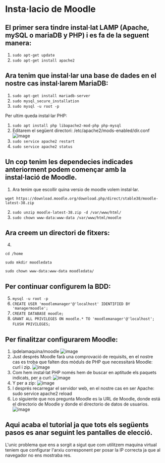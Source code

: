 # Insta·lacio de Moodle

## El primer sera tindre instal·lat LAMP (Apache, mySQL o mariaDB y PHP) i es fa de la seguent manera:
1. ``` sudo apt-get update ```
2. ``` sudo apt-get install apache2 ```

## Ara tenim que instal·lar una base de dades en el nostre cas instal·larem MariaDB:
1. ``` sudo apt-get install mariadb-server ```
2. ``` sudo mysql_secure_installation ```
3. ``` sudo mysql -u root -p ```

Per ultim queda instal·lar PHP:
1. ``` sudo apt install php libapache2-mod-php php-mysql ```
2. Editarem el següent directori: /etc/apache2/mods-enabled/dir.conf
![image](https://user-images.githubusercontent.com/107154929/212700217-a37925e4-3203-4c7c-ae76-0495809ebcf1.png)
3. ``` sudo service apache2 restart ```
4. ``` sudo service apache2 status ```

## Un cop tenim les dependecies indicades anteriorment podem començar amb la instal·lació de Moodle.
1. Ara tenim que escollir quina versio de moodle volem instal·lar.
``` 
wget https://download.moodle.org/download.php/direct/stable38/moodle-latest-38.zip 
```
2. ``` sudo unzip moodle-latest-38.zip -d /var/www/html/ ```
3. ``` sudo chown www-data:www-data /var/www/html/moodle ```
## Ara creem un directori de fitxers:
4. 
``` cd /home ```

``` sudo mkdir moodledata ```

``` sudo chown www-data:www-data moodledata/ ```
## Per continuar configurem la BDD:
5. ``` mysql -u root -p ```
6. ``` CREATE USER 'moodlemanager'@'localhost' IDENTIFIED BY 'managermoodle'; ```
7. ``` CREATE DATABASE moodle; ```
8. ``` GRANT ALL PRIVILEGES ON moodle.* TO 'moodlemanager'@'localhost'; ```
``` FLUSH PRIVILEGES; ```
## Per finalitzar configurarem Moodle:
1. ipdelamaquina/moodle
![image](https://user-images.githubusercontent.com/107154929/212704709-8e4c6b6b-5c07-48f0-9b84-5d926065074a.png)
2. Just després Moodle farà una comprovació de requisits, en el nostre cas es troba que falten dos mòduls de PHP que necessitarà Moodle: curl i zip.
![image](https://user-images.githubusercontent.com/107154929/212704901-9012f5ab-9fb4-4580-9819-b39881ce30aa.png)
3. Com hem instal·lat PHP només hem de buscar en aptitude els paquets indicats, per a curl:
![image](https://user-images.githubusercontent.com/107154929/212705142-2668f557-7704-414b-a0f2-2ba7aa25925e.png)
4. Y per a zip:
![image](https://user-images.githubusercontent.com/107154929/212705243-191e9138-5fbe-4828-8790-888ad7cade5a.png)
5. I després recarregar el servidor web, en el nostre cas en ser Apache:
sudo service apache2 reload
6. Lo siguiente que nos pregunta Moodle es la URL de Moodle, donde está el directorio de Moodle y donde el directorio de datos de usuarios.
![image](https://user-images.githubusercontent.com/107154929/212705526-aa37c46e-353d-4973-9d8e-8fef4c9975e8.png)

## Aqui acaba el tutorial ja que tots els següents pasos es anar seguint les pantalles de elecció.

L'unic problema que ens a sorgit a sigut que com utilitzem maquina virtual teniem que configurar l'arxiu corresponent per posar la IP correcta ja que al navegador no ens mostraba res.
